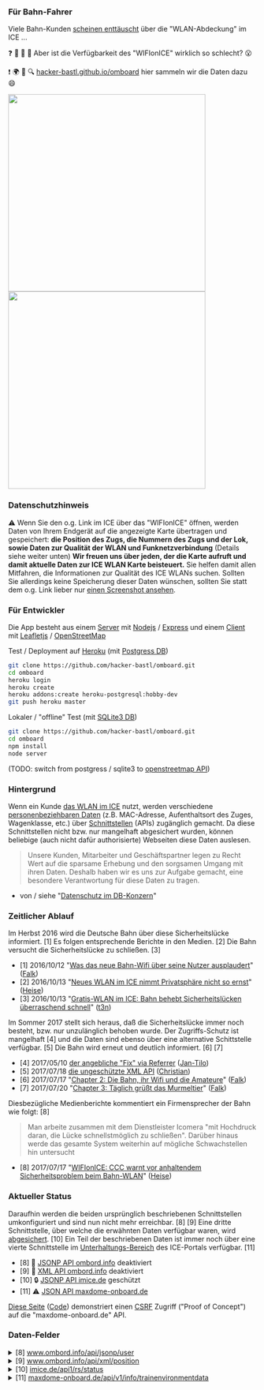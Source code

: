 ### Für Bahn-Fahrer

Viele Bahn-Kunden [scheinen enttäuscht](https://twitter.com/hashtag/WiFioniCE?src=hash) über die "WLAN-Abdeckung" im ICE ...

:question: :bullettrain_side: :satellite: :signal_strength: Aber ist die Verfügbarkeit des "WIFIonICE" wirklich so schlecht? :open_mouth:

:exclamation: :earth_africa: :round_pushpin: :mag: [hacker-bastl.github.io/omboard](https://hacker-bastl.github.io/omboard/) hier sammeln wir die Daten dazu :smile:

<kbd><img src="https://hacker-bastl.github.io/omboard/screenshot-safari.png" width="400" height="400" /></kbd> <kbd><img src="https://hacker-bastl.github.io/omboard/screenshot-chrome.png" width="400" height="400" /></kbd>

### Datenschutzhinweis

:warning: Wenn Sie den o.g. Link im ICE über das "WIFIonICE" öffnen, werden Daten von Ihrem Endgerät auf die angezeigte Karte übertragen und gespeichert:
**die Position des Zugs, die Nummern des Zugs und der Lok, sowie Daten zur Qualität der WLAN und Funknetzverbindung**
(Details siehe weiter unten)
**Wir freuen uns über jeden, der die Karte aufruft und damit aktuelle Daten zur ICE WLAN Karte beisteuert.**
Sie helfen damit allen Mitfahren, die Informationen zur Qualität des ICE WLANs suchen.
Sollten Sie allerdings keine Speicherung dieser Daten wünschen, sollten Sie statt dem o.g. Link lieber nur [einen Screenshot ansehen](https://hacker-bastl.github.io/omboard/screenshot-safari.png).


### Für Entwickler

Die App besteht aus einem [Server](server.js) mit [Nodejs](https://nodejs.org/api/) / [Express](http://expressjs.com/api.html) und einem [Client](docs/index.html) mit [Leafletjs](http://leafletjs.com/reference.html) / [OpenStreetMap](https://www.openstreetmap.org/)

Test / Deployment auf [Heroku](https://devcenter.heroku.com/articles/getting-started-with-nodejs#introduction) (mit [Postgress DB](database/postgress.js))

```bash
git clone https://github.com/hacker-bastl/omboard.git
cd omboard
heroku login
heroku create
heroku addons:create heroku-postgresql:hobby-dev
git push heroku master
```

Lokaler / "offline" Test (mit [SQLite3 DB](database/sqlite3.js))

```bash
git clone https://github.com/hacker-bastl/omboard.git
cd omboard
npm install
node server
```

(TODO: switch from postgress / sqlite3 to [openstreetmap API](http://wiki.openstreetmap.org/wiki/API_v0.6))


### Hintergrund

Wenn ein Kunde [das WLAN im ICE](https://inside.bahn.de/wifionice-wlan-ice-login/) nutzt, werden verschiedene [personenbeziehbaren Daten](https://de.wikipedia.org/wiki/Personenbezogene_Daten) (z.B. MAC-Adresse, Aufenthaltsort des Zuges, Wagenklasse, etc.) über [Schnittstellen](https://de.wikipedia.org/wiki/Programmierschnittstelle) (APIs) zugänglich gemacht.
Da diese Schnittstellen nicht bzw. nur mangelhaft abgesichert wurden, können beliebige (auch nicht dafür authorisierte) Webseiten diese Daten auslesen.

> Unsere Kunden, Mitarbeiter und Geschäftspartner legen zu Recht Wert auf die sparsame Erhebung und den sorgsamen Umgang mit ihren Daten. Deshalb haben wir es uns zur Aufgabe gemacht, eine besondere Verantwortung für diese Daten zu tragen.

- von / siehe "[Datenschutz im DB-Konzern](http://www.deutschebahn.com/de/konzern/datenschutz/vorstellung_datenschutz.html)"


### Zeitlicher Ablauf

Im Herbst 2016 wird die Deutsche Bahn über diese Sicherheitslücke informiert. [1]
Es folgen entsprechende Berichte in den Medien. [2]
Die Bahn versucht die Sicherheitslücke zu schließen. [3]

- [1] 2016/10/12 "[Was das neue Bahn-Wifi über seine Nutzer ausplaudert](http://hannover.ccc.de/~nexus/dbwifi/index.html)" ([Falk](https://twitter.com/Nexus511))
- [2] 2016/10/13 "[Neues WLAN im ICE nimmt Privatsphäre nicht so ernst](https://www.heise.de/security/meldung/Neues-WLAN-im-ICE-nimmt-Privatsphaere-nicht-so-ernst-3348317.html)" ([Heise](https://www.heise.de/security/news/))
- [3] 2016/10/13 "[Gratis-WLAN im ICE: Bahn behebt Sicherheitslücken überraschend schnell](http://t3n.de/news/kostenloses-wlan-ice-deutsche-bahn-fehler-755097/)" ([t3n](http://t3n.de/news/))

Im Sommer 2017 stellt sich heraus, daß die Sicherheitslücke immer noch besteht, bzw. nur unzulänglich behoben wurde.
Der Zugriffs-Schutz ist mangelhaft [4] und die Daten sind ebenso über eine alternative Schittstelle verfügbar. [5]
Die Bahn wird erneut und deutlich informiert. [6] [7]

- [4] 2017/05/10 [der angebliche "Fix" via Referrer](https://twitter.com/jatiki/status/862360786097893376) ([Jan-Tilo](https://twitter.com/jatiki))
- [5] 2017/07/18 [die ungeschützte XML API](https://twitter.com/resciscosilenda/status/887191467629981696) ([Christian](https://twitter.com/resciscosilenda))
- [6] 2017/07/17 "[Chapter 2: Die Bahn, ihr Wifi und die Amateure](http://hannover.ccc.de/~nexus/dbwifi/chapter2.html)" ([Falk](https://twitter.com/Nexus511))
- [7] 2017/07/20 "[Chapter 3: Täglich grüßt das Murmeltier](http://hannover.ccc.de/~nexus/dbwifi/chapter3.html)" ([Falk](https://twitter.com/Nexus511))

Diesbezügliche Medienberichte kommentiert ein Firmensprecher der Bahn wie folgt: [8]

> Man arbeite zusammen mit dem Dienstleister Icomera "mit Hochdruck daran, die Lücke schnellstmöglich zu schließen". Darüber hinaus werde das gesamte System weiterhin auf mögliche Schwachstellen hin untersucht

- [8] 2017/07/17 "[WIFIonICE: CCC warnt vor anhaltendem Sicherheitsproblem beim Bahn-WLAN](https://www.heise.de/newsticker/meldung/WIFIonICE-CCC-warnt-vor-anhaltendem-Sicherheitsproblem-beim-Bahn-WLAN-3773839.html)" ([Heise](https://www.heise.de/security/news/))


### Aktueller Status

Daraufhin werden die beiden ursprünglich beschriebenen Schnittstellen umkonfiguriert und sind nun nicht mehr erreichbar. [8] [9]
Eine dritte Schnittstelle, über welche die erwähnten Daten verfügbar waren, wird [abgesichert](https://en.wikipedia.org/wiki/Cross-origin_resource_sharing#Response_headers). [10]
Ein Teil der beschriebenen Daten ist immer noch über eine vierte Schnittstelle im [Unterhaltungs-Bereich](https://inside.bahn.de/maxdome-onboard-ice/) des ICE-Portals verfügbar. [11]

- [8] :no_entry_sign: [JSONP API ombord.info](https://www.ombord.info/api/jsonp/position/?callback=console.log) deaktiviert
- [9] :no_entry_sign: [XML API ombord.info](https://www.ombord.info/api/xml/position/) deaktiviert
- [10] :lock: [JSONP API imice.de](http://portal.imice.de/api1/rs/status) geschützt
- [11] :warning: [JSON API maxdome-onboard.de](https://skidbladnir.maxdome-onboard.de/api/v1/info/trainenvironmentdata)

[Diese Seite](https://hacker-bastl.github.io/omboard/csrf-demo.html) ([Code](docs/csrf-demo.html)) demonstriert einen [CSRF](https://de.wikipedia.org/wiki/Cross-Site-Request-Forgery) Zugriff ("Proof of Concept") auf die "maxdome-onboard.de" API.


### Daten-Felder

<details>
  <summary> [8] <a href="https://www.ombord.info/api/jsonp/user/?callback=console.log">www.ombord.info/api/jsonp/user</a></summary>

```json
({
    "version": ...,
    "ip": ...,
    "mac": ...,
    "online": ...,
    "timeleft": ...,
    "authenticated": ...,
    "userclass": ...,
    "expires": ...,
    "timeused": ...,
    "data_download_used": ...,
    "data_upload_used": ...,
    "data_total_used": ...,
    "data_download_limit": ...,
    "data_upload_limit": ...,
    "data_total_limit": ...,
    "bandwidth_download_limit": ...,
    "bandwidth_upload_limit": ...
});
```

</details>

<details>
  <summary> [9] <a href="https://www.ombord.info/api/xml/position/">www.ombord.info/api/xml/position</a></summary>

```xml
<position version="1.0">
  <time type="double"> ... </time>
  <age type="integer"> ... </age>
  <latitude type="double"> ... </latitude>
  <longitude type="double"> ... </longitude>
  <altitude type="double"> ... </altitude>
  <speed type="double"> ... </speed>
  <cmg type="double"> ... </cmg>
  <satellites type="integer"> ... </satellites>
  <mode type="integer"> ... </mode>
</position>
```

</details>

<details>
  <summary> [10] <a href="http://portal.imice.de/api1/rs/status">imice.de/api1/rs/status</a></summary>

```json
{
  "connection": ...,
  "servicelevel": ...,
  "speed": ...,
  "gpsStatus": ...,
  "latitude": ...,
  "longitude": ...,
  "serverTime": ...,
  "wagonClass": ...
}
```

</details>

<details>
  <summary> [11] <a href="https://skidbladnir.maxdome-onboard.de/api/v1/info/trainenvironmentdata">maxdome-onboard.de/api/v1/info/trainenvironmentdata</a></summary>

```json
{
    "bahnUserId": ...,
    "location": {
        "longitude": ...,
        "latitude": ...
    },
    "zipId": ...,
    "locomotiveId": ...,
    "trainNumber": ...,
    "ssd": {
        "ssdid": ...,
        "ssddate": ...,
        "ssdcolor": ...
    },
    "connection": {
        "wifiStatus": ...,
        "bwmax": ...,
        "radioStatus": ...
    }
}
```

</details>
